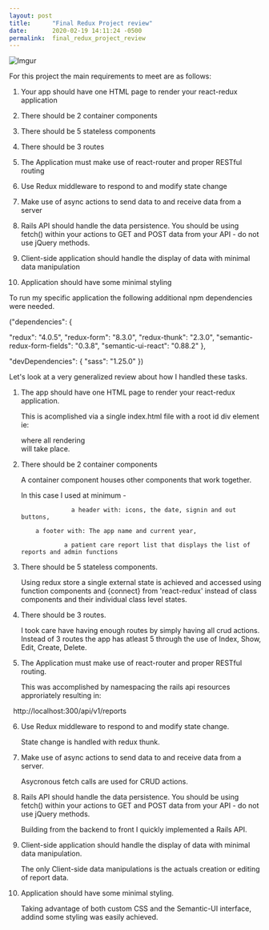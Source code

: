 ```yaml
---
layout: post
title:      "Final Redux Project review"
date:       2020-02-19 14:11:24 -0500
permalink:  final_redux_project_review
---
```


![Imgur](https://i.imgur.com/sFcCJDu.png)



For this project the main requirements to meet are as follows:

1. Your app should have one HTML page to render your react-redux application

2. There should be 2 container components
 
3. There should be 5 stateless components

4. There should be 3 routes
 
5. The Application must make use of react-router and proper RESTful routing 
 
6. Use Redux middleware to respond to and modify state change
 
7. Make use of async actions to send data to and receive data from a server
 
8. Rails API should handle the data persistence. You should be using fetch() within your actions to GET and POST data from your API - do not use jQuery methods.
 
9. Client-side application should handle the display of data with minimal data manipulation
 
10.   Application should have some minimal styling





To run my specific application the following additional npm dependencies were needed.

  ("dependencies": {  

  "redux": "4.0.5",
    "redux-form": "8.3.0",
    "redux-thunk": "2.3.0",
    "semantic-redux-form-fields": "0.3.8",
    "semantic-ui-react": "0.88.2"
  },

  "devDependencies": {
    "sass": "1.25.0"
  })
	

Let's look at a very generalized review about how I handled these tasks.
	
1. The app should have one HTML page to render your react-redux application. 

     This is acomplished via a single index.html file with a root id div element ie: <div id="root"></div> where all rendering    
	    will take place. 

2. There should be 2 container components

     A container component houses other components that work together. 

     In this case I used at minimum -
	                       
					 a header with: icons, the date, signin and out buttons,
					 
           a footer with: The app name and current year,
					 
				   a patient care report list that displays the list of reports and admin functions
					 
												 
3.  There should be 5 stateless components. 

    Using redux store a single external state is achieved and accessed using function components and {connect} from 'react-redux' instead of class components and their individual class level states.	
		
4.	There should be 3 routes.

      I took care have having enough routes by simply having all crud actions. Instead of 3 routes the app has atleast 5            through the use of  Index, Show, Edit, Create, Delete.

5. The Application must make use of react-router and proper RESTful routing. 

    This was accomplished by namespacing the rails api resources approriately resulting in:

                                                      http://localhost:300/api/v1/reports
																											
6.	Use Redux middleware to respond to and modify state change.

     State change is handled with redux thunk.

7. Make use of async actions to send data to and receive data from a server.

    Asycronous fetch calls are used for CRUD actions.
		
8. Rails API should handle the data persistence. You should be using fetch() within your actions to GET and POST data 
     from your API - do not use jQuery methods.

     Building from the backend to front I quickly implemented a Rails	API.
		 
9. Client-side application should handle the display of data with minimal data manipulation.

     The only Client-side data manipulations is the actuals creation or editing of report data.
		 
10. Application should have some minimal styling.

      Taking advantage of both custom CSS and the Semantic-UI interface, addind some styling 
      was easily achieved.
		
[](https://i.imgur.com/3hxl9ur.mp4)


												 
												 


